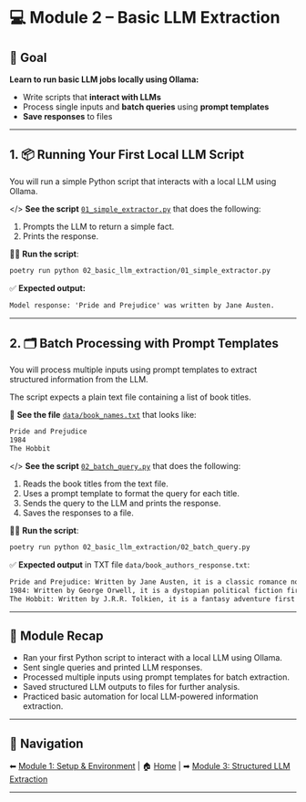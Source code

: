 # 💻 Module 2 – Basic LLM Extraction

## 🎯 Goal

**Learn to run basic LLM jobs locally using Ollama:**

- Write scripts that **interact with LLMs**
- Process single inputs and **batch queries** using **prompt templates**
- **Save responses** to files

---

## 1. 📦 Running Your First Local LLM Script

You will run a simple Python script that interacts with a local LLM using Ollama.

</> **See the script** [`01_simple_extractor.py`](./01_simple_extractor.py) that does the following:

1. Prompts the LLM to return a simple fact.
2. Prints the response.

🏃‍♂️ **Run the script**:

```bash
poetry run python 02_basic_llm_extraction/01_simple_extractor.py
```

✅ **Expected output:**

```txt
Model response: 'Pride and Prejudice' was written by Jane Austen.
```

---

## 2. 🗂️ Batch Processing with Prompt Templates

You will process multiple inputs using prompt templates to extract structured information from the LLM.

The script expects a plain text file containing a list of book titles.

📄 **See the file** [`data/book_names.txt`](./data/book_names.txt) that looks like:

```txt
Pride and Prejudice
1984
The Hobbit
```

</> **See the script** [`02_batch_query.py`](./02_batch_query.py) that does the following:

1. Reads the book titles from the text file.
2. Uses a prompt template to format the query for each title.
3. Sends the query to the LLM and prints the response.
4. Saves the responses to a file.

🏃‍♂️ **Run the script**:

```bash
poetry run python 02_basic_llm_extraction/02_batch_query.py
```

✅ **Expected output** in TXT file `data/book_authors_response.txt`:

```txt
Pride and Prejudice: Written by Jane Austen, it is a classic romance novel first published in 1813.
1984: Written by George Orwell, it is a dystopian political fiction first published in 1949.
The Hobbit: Written by J.R.R. Tolkien, it is a fantasy adventure first published in 1937.
```

---

## 📝 Module Recap

- Ran your first Python script to interact with a local LLM using Ollama.
- Sent single queries and printed LLM responses.
- Processed multiple inputs using prompt templates for batch extraction.
- Saved structured LLM outputs to files for further analysis.
- Practiced basic automation for local LLM-powered information extraction.

---

## 🔗 Navigation

⬅ [Module 1: Setup & Environment](../01_setup/README.md) | 🏠 [Home](../README.md) | ➡ [Module 3: Structured LLM Extraction](../03_structured_llm_extraction/README.md)

---
